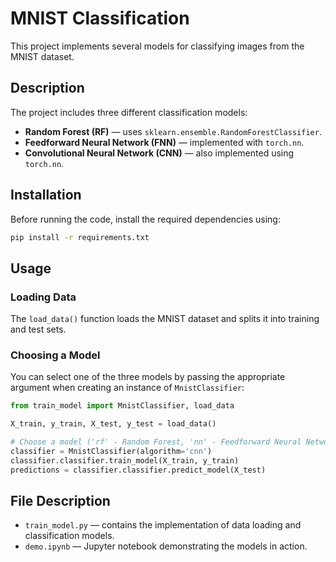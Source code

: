 # MNIST Classification

This project implements several models for classifying images from the MNIST dataset.

## Description

The project includes three different classification models:

- **Random Forest (RF)** — uses `sklearn.ensemble.RandomForestClassifier`.
- **Feedforward Neural Network (FNN)** — implemented with `torch.nn`.
- **Convolutional Neural Network (CNN)** — also implemented using `torch.nn`.

## Installation

Before running the code, install the required dependencies using:

```bash
pip install -r requirements.txt
```

## Usage

### Loading Data

The `load_data()` function loads the MNIST dataset and splits it into training and test sets.

### Choosing a Model

You can select one of the three models by passing the appropriate argument when creating an instance of `MnistClassifier`:

```python
from train_model import MnistClassifier, load_data

X_train, y_train, X_test, y_test = load_data()

# Choose a model ('rf' - Random Forest, 'nn' - Feedforward Neural Network, 'cnn' - Convolutional Neural Network)
classifier = MnistClassifier(algorithm='cnn')
classifier.classifier.train_model(X_train, y_train)
predictions = classifier.classifier.predict_model(X_test)
```

## File Description

- `train_model.py` — contains the implementation of data loading and classification models.
- `demo.ipynb` — Jupyter notebook demonstrating the models in action.


